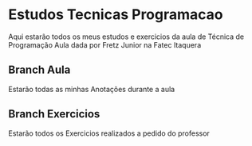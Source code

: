 # Estudos Tecnicas Programacao
Aqui estarão todos os meus estudos e exercicios da aula de Técnica de Programação
Aula dada por Fretz Junior na Fatec Itaquera

## Branch Aula
Estarão todas as minhas Anotações durante a aula

## Branch Exercicios
Estarão todos os Exercicios realizados a pedido do professor
